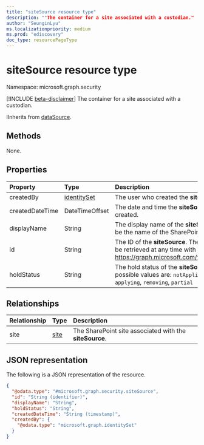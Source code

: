 ```yaml
---
title: "siteSource resource type"
description: ""The container for a site associated with a custodian."
author: "SeunginLyu"
ms.localizationpriority: medium
ms.prod: "ediscovery"
doc_type: resourcePageType
---
```


# siteSource resource type

Namespace: microsoft.graph.security

[!INCLUDE [beta-disclaimer](../../includes/beta-disclaimer.md)]
The container for a site associated with a custodian.

IInherits from [dataSource](../resources/security-datasource.md).


## Methods
None.
## Properties
|Property|Type|Description|
|:---|:---|:---|
|createdBy|[identitySet](../resources/identityset.md)|The user who created the **siteSource**.|
|createdDateTime|DateTimeOffset|The date and time the **siteSource** was created.|
|displayName|String|The display name of the **siteSource**. This will be the name of the SharePoint site.|
|id|String| The ID of the **siteSource**. The site source can be retrieved at any time with [Get site](../api/site-get.md) - https://graph.microsoft.com/v1.0/sites/{siteId}|
|holdStatus|String|The hold status of the **siteSource**.The possible values are: `notApplied`, `applied`, `applying`, `removing`, `partial`|

## Relationships
|Relationship|Type|Description|
|:---|:---|:---|
|site|[site](../resources/site.md)|The SharePoint site associated with the **siteSource**.|

## JSON representation
The following is a JSON representation of the resource.
<!-- {
  "blockType": "resource",
  "keyProperty": "id",
  "@odata.type": "microsoft.graph.security.siteSource",
  "baseType": "microsoft.graph.ediscovery.dataSource",
  "openType": false
}
-->
``` json
{
  "@odata.type": "#microsoft.graph.security.siteSource",
  "id": "String (identifier)",
  "displayName": "String",
  "holdStatus": "String",
  "createdDateTime": "String (timestamp)",
  "createdBy": {
    "@odata.type": "microsoft.graph.identitySet"
  }
}
```

